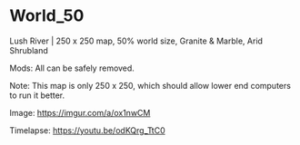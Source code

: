 # World_50
Lush River | 250 x 250 map, 50% world size, Granite &amp; Marble, Arid Shrubland

Mods: All can be safely removed.

Note: This map is only 250 x 250, which should allow lower end computers to run it better. 

Image: https://imgur.com/a/ox1nwCM

Timelapse: https://youtu.be/odKQrg_TtC0
